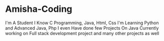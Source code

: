 # Amisha-Coding
 I'm A Student
 I Know C Programming, Java, Html, Css 
 I'm Learning Python and Advanced Java, Php
 I even Have done few Projects On Java
 Currently working on Full stack development project and many other projects as well
